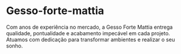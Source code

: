 # Gesso-forte-mattia
Com anos de experiência no mercado, a Gesso Forte Mattia entrega qualidade, pontualidade e acabamento impecável em cada projeto. Atuamos com dedicação para transformar ambientes e realizar o seu sonho.
